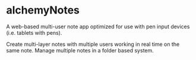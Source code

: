 # alchemyNotes
A web-based multi-user note app optimized for use with pen input devices (i.e. tablets with pens).

Create multi-layer notes with multiple users working in real time on the same note.
Manage multiple notes in a folder based system.
